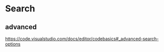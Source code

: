 # Search

## advanced
https://code.visualstudio.com/docs/editor/codebasics#_advanced-search-options

